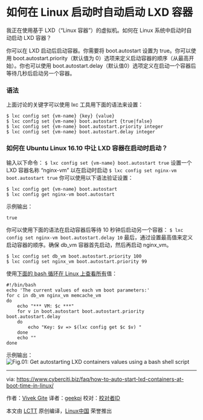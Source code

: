 如何在 Linux 启动时自动启动 LXD 容器
======
我正在使用基于 LXD（“Linux 容器”）的虚拟机。如何在 Linux 系统中启动时自动启动 LXD 容器？

你可以在 LXD 启动后启动容器。你需要将 boot.autostart 设置为 true。你可以使用 boot.autostart.priority（默认值为 0）选项来定义启动容器的顺序（从最高开始）。你也可以使用 boot.autostart.delay（默认值0）选项定义在启动一个容器后等待几秒后启动另一个容器。

### 语法

上面讨论的关键字可以使用 lxc 工具用下面的语法来设置：

```
$ lxc config set {vm-name} {key} {value}
$ lxc config set {vm-name} boot.autostart {true|false}
$ lxc config set {vm-name} boot.autostart.priority integer
$ lxc config set {vm-name} boot.autostart.delay integer
```

### 如何在 Ubuntu Linux 16.10 中让 LXD 容器在启动时启动？

输入以下命令：
`$ lxc config set {vm-name} boot.autostart true`
设置一个 LXD 容器名称 “nginx-vm” 以在启动时启动
`$ lxc config set nginx-vm boot.autostart true`
你可以使用以下语法验证设置：
```
$ lxc config get {vm-name} boot.autostart
$ lxc config get nginx-vm boot.autostart
```
示例输出：
```
true
```

你可以使用下面的语法在启动容器后等待 10 秒钟后启动另一个容器：
`$ lxc config set nginx-vm boot.autostart.delay 10`
最后，通过设置最高值来定义启动容器的顺序。确保 db_vm 容器首先启动，然后再启动 nginx_vm。
```
$ lxc config set db_vm boot.autostart.priority 100
$ lxc config set nginx_vm boot.autostart.priority 99
```
使用[下面的 bash 循环在 Linux 上查看所有][1]值：
```
#!/bin/bash
echo 'The current values of each vm boot parameters:'
for c in db_vm nginx_vm memcache_vm
do
    echo "*** VM: $c ***"
    for v in boot.autostart boot.autostart.priority boot.autostart.delay
    do
        echo "Key: $v => $(lxc config get $c $v) "
    done
    echo ""
done
```


示例输出：
![Fig.01: Get autostarting LXD containers values using a bash shell script][2]


--------------------------------------------------------------------------------

via: https://www.cyberciti.biz/faq/how-to-auto-start-lxd-containers-at-boot-time-in-linux/

作者：[Vivek Gite][a]
译者：[geekpi](https://github.com/geekpi)
校对：[校对者ID](https://github.com/校对者ID)

本文由 [LCTT](https://github.com/LCTT/TranslateProject) 原创编译，[Linux中国](https://linux.cn/) 荣誉推出

[a]:https://www.cyberciti.biz
[1]:https://www.cyberciti.biz/faq/bash-for-loop/
[2]:https://www.cyberciti.biz/media/new/faq/2017/02/Autostarting-LXD-containers-values.jpg
